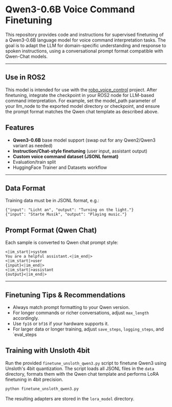 # Qwen3-0.6B Voice Command Finetuning

This repository provides code and instructions for supervised finetuning of a Qwen3-0.6B language model for voice command interpretation tasks. The goal is to adapt the LLM for domain-specific understanding and response to spoken instructions, using a conversational prompt format compatible with Qwen-Chat models.

---

## Use in ROS2

This model is intended for use with the [robo_voice_control](https://github.com/ChipCracker/robo-voice-control) project. After finetuning, integrate the checkpoint in your ROS2 node for LLM-based command interpretation. For example, set the model_path parameter of your llm_node to the exported model directory or checkpoint, and ensure the prompt format matches the Qwen chat template as described above.

## Features

* **Qwen3-0.6B** base model support (swap out for any Qwen2/Qwen3 variant as needed)
* **Instruction/Chat-style finetuning** (user input, assistant output)
* **Custom voice command dataset (JSONL format)**
* Evaluation/train split
* HuggingFace Trainer and Datasets workflow

---

## Data Format

Training data must be in JSONL format, e.g.:

```jsonl
{"input": "Licht an", "output": "Turning on the light."}
{"input": "Starte Musik", "output": "Playing music."}
```

## Prompt Format (Qwen Chat)

Each sample is converted to Qwen chat prompt style:

```
<|im_start|>system
You are a helpful assistant.<|im_end|>
<|im_start|>user
{input}<|im_end|>
<|im_start|>assistant
{output}<|im_end|>
```


---

## Finetuning Tips & Recommendations

* Always match prompt formatting to your Qwen version.
* For longer commands or richer conversations, adjust `max_length` accordingly.
* Use `fp16` or `bf16` if your hardware supports it.
* For larger data or longer training, adjust `save_steps`, `logging_steps`, and \`eval\_steps

## Training with Unsloth 4bit

Run the provided `finetune_unsloth_qwen3.py` script to finetune Qwen3 using Unsloth's 4bit quantization. The script loads all JSONL files in the `data` directory, formats them with the Qwen chat template and performs LoRA finetuning in 4bit precision.

```bash
python finetune_unsloth_qwen3.py
```

The resulting adapters are stored in the `lora_model` directory.

